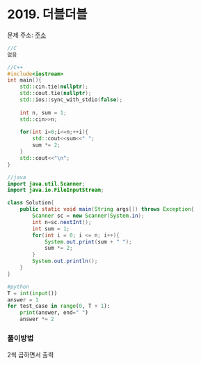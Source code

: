 # 2019. 더블더블

문제 주소: [주소](https://swexpertacademy.com/main/code/problem/problemDetail.do?contestProbId=AV5QDEX6AqwDFAUq&categoryId=AV5QDEX6AqwDFAUq&categoryType=CODE)

```c
//C
없음
```

```c++
//C++
#include<iostream>
int main(){
    std::cin.tie(nullptr);
    std::cout.tie(nullptr);
    std::ios::sync_with_stdio(false);
    
    int n, sum = 1;
    std::cin>>n;
    
    for(int i=0;i<=n;++i){
        std::cout<<sum<<" ";
        sum *= 2;
    }
    std::cout<<"\n";
}
```

```java
//java
import java.util.Scanner;
import java.io.FileInputStream;

class Solution{
	public static void main(String args[]) throws Exception{
		Scanner sc = new Scanner(System.in);
		int n=sc.nextInt();
		int sum = 1;
		for(int i = 0; i <= n; i++){
			System.out.print(sum + " ");
            sum *= 2;
		}
        System.out.println();
	}
}
```

````python
#python
T = int(input())
answer = 1
for test_case in range(0, T + 1):
    print(answer, end=" ")
    answer *= 2
````



### 풀이방법

2씩 곱하면서 출력
